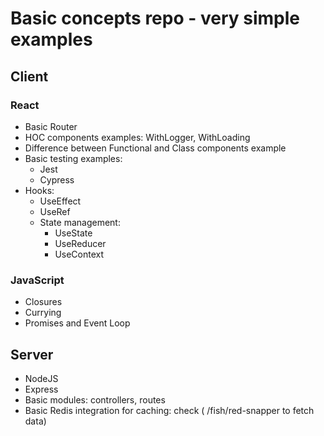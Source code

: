 # Basic concepts repo - very simple examples

## Client

### React

- Basic Router
- HOC components examples: WithLogger, WithLoading
- Difference between Functional and Class components example
- Basic testing examples:
  - Jest
  - Cypress
- Hooks:
  - UseEffect
  - UseRef
  - State management:
    - UseState
    - UseReducer
    - UseContext

### JavaScript

- Closures
- Currying
- Promises and Event Loop

## Server

- NodeJS
- Express
- Basic modules: controllers, routes
- Basic Redis integration for caching: check ( /fish/red-snapper to fetch data)
